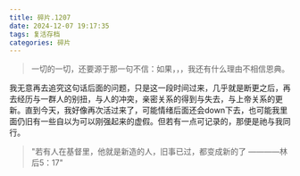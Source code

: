 ```yaml
---
title: 碎片.1207
date: 2024-12-07 19:17:35
tags: 复活存档
categories: 碎片
---
```


>一切的一切，还要源于那一句不信：如果，，，我还有什么理由不相信恩典。

我无意再去追究这句话后面的问题，只是这一段时间过来，几乎就是断更之后，再去经历与一群人的别扭，与人的冲突，亲密关系的得到与失去，与上帝关系的更新。直到今天，我好像再次活过来了，可能情绪后面还会down下去，也可能我里面仍旧有一些自以为可以刚强起来的虚假。但若有一点可记录的，那便是祂与我同行。

> "若有人在基督里，他就是新造的人，旧事已过，都变成新的了 ————林后5：17"